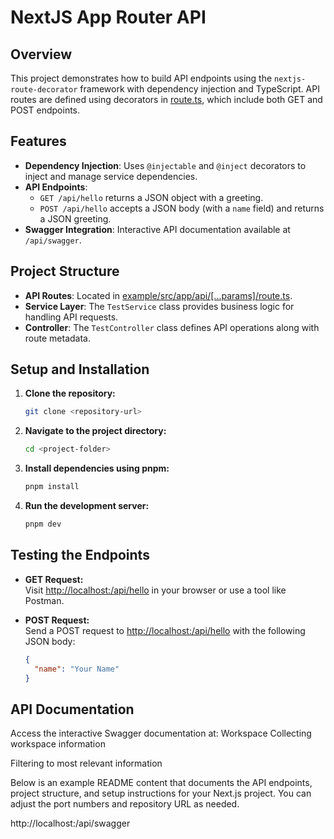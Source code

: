 # NextJS App Router API

## Overview

This project demonstrates how to build API endpoints using the `nextjs-route-decorator` framework with dependency injection and TypeScript. API routes are defined using decorators in [route.ts](example/src/app/api/[...params]/route.ts), which include both GET and POST endpoints.

## Features

- **Dependency Injection**: Uses `@injectable` and `@inject` decorators to inject and manage service dependencies.
- **API Endpoints**:
  - `GET /api/hello` returns a JSON object with a greeting.
  - `POST /api/hello` accepts a JSON body (with a `name` field) and returns a JSON greeting.
- **Swagger Integration**: Interactive API documentation available at `/api/swagger`.

## Project Structure

- **API Routes**: Located in [example/src/app/api/[...params]/route.ts](example/src/app/api/[...params]/route.ts).
- **Service Layer**: The `TestService` class provides business logic for handling API requests.
- **Controller**: The `TestController` class defines API operations along with route metadata.

## Setup and Installation

1. **Clone the repository:**
   ```sh
   git clone <repository-url>
   ```
2. **Navigate to the project directory:**
   ```sh
   cd <project-folder>
   ```
3. **Install dependencies using pnpm:**
   ```sh
   pnpm install
   ```
4. **Run the development server:**
   ```sh
   pnpm dev
   ```

## Testing the Endpoints

- **GET Request:**  
  Visit [http://localhost:<port>/api/hello](http://localhost:<port>/api/hello) in your browser or use a tool like Postman.

- **POST Request:**  
  Send a POST request to [http://localhost:<port>/api/hello](http://localhost:<port>/api/hello) with the following JSON body:
  ```json
  {
    "name": "Your Name"
  }
  ```

## API Documentation

Access the interactive Swagger documentation at: Workspace
Collecting workspace information

Filtering to most relevant information

Below is an example README content that documents the API endpoints, project structure, and setup instructions for your Next.js project. You can adjust the port numbers and repository URL as needed.

http://localhost:<port>/api/swagger
